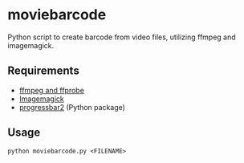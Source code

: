 # moviebarcode
Python script to create barcode from video files, utilizing ffmpeg and imagemagick.

Requirements
-------------
* [ffmpeg and ffprobe](https://ffmpeg.org)
* [Imagemagick](https://imagemagick.org)
* [progressbar2](https://pypi.org/project/progressbar2/) (Python package)

Usage
------
```shell
python moviebarcode.py <FILENAME>
```
